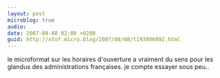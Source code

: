 ```yaml
---
layout: post
microblog: true
audio: 
date: 2007-08-08 02:00 +0200
guid: http://xtof.micro.blog/2007/08/08/t193906892.html
---
```

le microformat sur les horaires d'ouverture a vraiment du sens pour les glandus des administrations françaises. je compte essayer sous peu..
